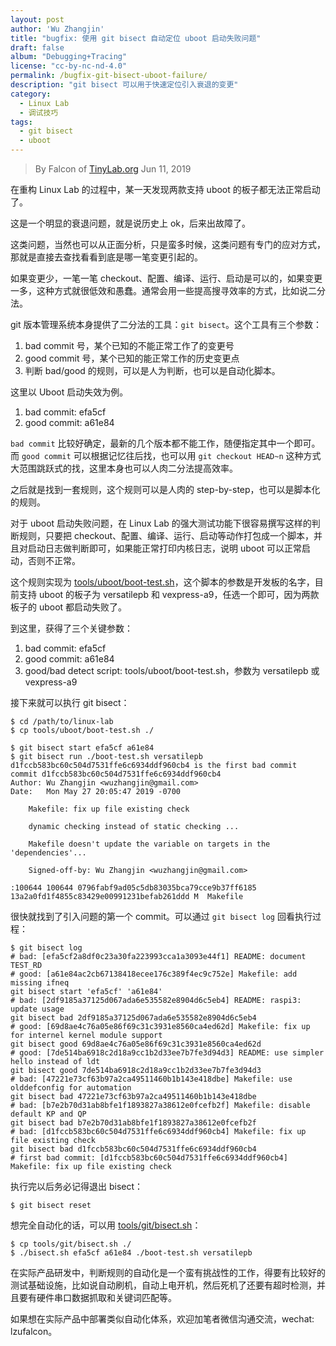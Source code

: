 ```yaml
---
layout: post
author: 'Wu Zhangjin'
title: "bugfix: 使用 git bisect 自动定位 uboot 启动失败问题"
draft: false
album: "Debugging+Tracing"
license: "cc-by-nc-nd-4.0"
permalink: /bugfix-git-bisect-uboot-failure/
description: "git bisect 可以用于快速定位引入衰退的变更"
category:
  - Linux Lab
  - 调试技巧
tags:
  - git bisect
  - uboot
---
```


> By Falcon of [TinyLab.org][1]
> Jun 11, 2019

在重构 Linux Lab 的过程中，某一天发现两款支持 uboot 的板子都无法正常启动了。

这是一个明显的衰退问题，就是说历史上 ok，后来出故障了。

这类问题，当然也可以从正面分析，只是蛮多时候，这类问题有专门的应对方式，那就是直接去查找看看到底是哪一笔变更引起的。

如果变更少，一笔一笔 checkout、配置、编译、运行、启动是可以的，如果变更一多，这种方式就很低效和愚蠢。通常会用一些提高搜寻效率的方式，比如说二分法。

git 版本管理系统本身提供了二分法的工具：`git bisect`。这个工具有三个参数：

1. bad commit 号，某个已知的不能正常工作了的变更号
2. good commit 号，某个已知的能正常工作的历史变更点
3. 判断 bad/good 的规则，可以是人为判断，也可以是自动化脚本。

这里以 Uboot 启动失效为例。

1. bad commit: efa5cf
2. good commit: a61e84

`bad commit` 比较好确定，最新的几个版本都不能工作，随便指定其中一个即可。而 `good commit` 可以根据记忆往后找，也可以用 `git checkout HEAD~n` 这种方式大范围跳跃式的找，这里本身也可以人肉二分法提高效率。

之后就是找到一套规则，这个规则可以是人肉的 step-by-step，也可以是脚本化的规则。

对于 uboot 启动失败问题，在 Linux Lab 的强大测试功能下很容易撰写这样的判断规则，只要把 checkout、配置、编译、运行、启动等动作打包成一个脚本，并且对启动日志做判断即可，如果能正常打印内核日志，说明 uboot 可以正常启动，否则不正常。

这个规则实现为 [tools/uboot/boot-test.sh](https://github.com/tinyclub/linux-lab/blob/master/tools/uboot/boot-test.sh)，这个脚本的参数是开发板的名字，目前支持 uboot 的板子为 versatilepb 和 vexpress-a9，任选一个即可，因为两款板子的 uboot 都启动失败了。

到这里，获得了三个关键参数：

1. bad commit: efa5cf
2. good commit: a61e84
3. good/bad detect script: tools/uboot/boot-test.sh，参数为 versatilepb 或 vexpress-a9

接下来就可以执行 git bisect：

    $ cd /path/to/linux-lab
    $ cp tools/uboot/boot-test.sh ./

    $ git bisect start efa5cf a61e84
    $ git bisect run ./boot-test.sh versatilepb
    d1fccb583bc60c504d7531ffe6c6934ddf960cb4 is the first bad commit
    commit d1fccb583bc60c504d7531ffe6c6934ddf960cb4
    Author: Wu Zhangjin <wuzhangjin@gmail.com>
    Date:   Mon May 27 20:05:47 2019 -0700

        Makefile: fix up file existing check

        dynamic checking instead of static checking ...

        Makefile doesn't update the variable on targets in the 'dependencies'...

        Signed-off-by: Wu Zhangjin <wuzhangjin@gmail.com>

    :100644 100644 0796fabf9ad05c5db83035bca79cce9b37ff6185 13a2a0fd1f4855c83429e00991231befab261ddd M	Makefile

很快就找到了引入问题的第一个 commit。可以通过 `git bisect log` 回看执行过程：

    $ git bisect log
    # bad: [efa5cf2a8df0c23a30fa223993cca1a3093e44f1] README: document TEST_RD
    # good: [a61e84ac2cb67138418ecee176c389f4ec9c752e] Makefile: add missing ifneq
    git bisect start 'efa5cf' 'a61e84'
    # bad: [2df9185a37125d067ada6e535582e8904d6c5eb4] README: raspi3: update usage
    git bisect bad 2df9185a37125d067ada6e535582e8904d6c5eb4
    # good: [69d8ae4c76a05e86f69c31c3931e8560ca4ed62d] Makefile: fix up for internel kernel module support
    git bisect good 69d8ae4c76a05e86f69c31c3931e8560ca4ed62d
    # good: [7de514ba6918c2d18a9cc1b2d33ee7b7fe3d94d3] README: use simpler hello instead of ldt
    git bisect good 7de514ba6918c2d18a9cc1b2d33ee7b7fe3d94d3
    # bad: [47221e73cf63b97a2ca49511460b1b143e418dbe] Makefile: use olddefconfig for automation
    git bisect bad 47221e73cf63b97a2ca49511460b1b143e418dbe
    # bad: [b7e2b70d31ab8bfe1f1893827a38612e0fcefb2f] Makefile: disable default KP and QP
    git bisect bad b7e2b70d31ab8bfe1f1893827a38612e0fcefb2f
    # bad: [d1fccb583bc60c504d7531ffe6c6934ddf960cb4] Makefile: fix up file existing check
    git bisect bad d1fccb583bc60c504d7531ffe6c6934ddf960cb4
    # first bad commit: [d1fccb583bc60c504d7531ffe6c6934ddf960cb4] Makefile: fix up file existing check


执行完以后务必记得退出 bisect：

    $ git bisect reset

想完全自动化的话，可以用 [tools/git/bisect.sh](https://github.com/tinyclub/linux-lab/blob/master/tools/git/bisect.sh)：

    $ cp tools/git/bisect.sh ./
    $ ./bisect.sh efa5cf a61e84 ./boot-test.sh versatilepb

在实际产品研发中，判断规则的自动化是一个蛮有挑战性的工作，得要有比较好的测试基础设施，比如说自动刷机，自动上电开机，然后死机了还要有超时检测，并且要有硬件串口数据抓取和关键词匹配等。

如果想在实际产品中部署类似自动化体系，欢迎加笔者微信沟通交流，wechat: lzufalcon。

[1]: https://tinylab.org
